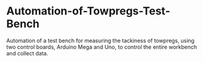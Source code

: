 # Automation-of-Towpregs-Test-Bench
Automation of a test bench for measuring the tackiness of towpregs, using two control boards, Arduino Mega and Uno, to control the entire workbench and collect data.
